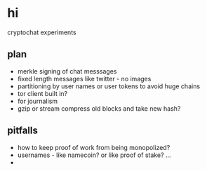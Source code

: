 # hi

cryptochat experiments

## plan

- merkle signing of chat messsages
- fixed length messages like twitter - no images
- partitioning by user names or user tokens to avoid huge chains
- tor client built in?
- for journalism
- gzip or stream compress old blocks and take new hash?

## pitfalls

- how to keep proof of work from being monopolized?
- usernames - like namecoin? or like proof of stake? ...
- 